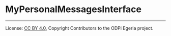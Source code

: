 <!-- SPDX-License-Identifier: CC-BY-4.0 -->
<!-- Copyright Contributors to the ODPi Egeria project. -->

# MyPersonalMessagesInterface




----
License: [CC BY 4.0](https://creativecommons.org/licenses/by/4.0/),
Copyright Contributors to the ODPi Egeria project.